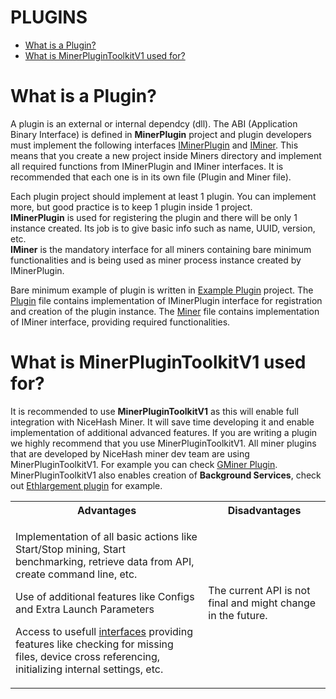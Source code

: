 # PLUGINS

- [What is a Plugin?](#plugin)
- [What is MinerPluginToolkitV1 used for?](#toolkit)

# <a name="plugin"></a> What is a Plugin?

A plugin is an external or internal dependcy (dll). The ABI (Application Binary Interface) is defined in <b>MinerPlugin</b> project and plugin developers must implement the following interfaces [IMinerPlugin](https://github.com/nicehash/NiceHashMinerLegacy/blob/e0f9b58b11e7a66cafa9841c5838eba83df233b5/src/Miners/MinerPlugin/IMinerPlugin.cs) and [IMiner](https://github.com/nicehash/NiceHashMinerLegacy/blob/e0f9b58b11e7a66cafa9841c5838eba83df233b5/src/Miners/MinerPlugin/IMiner.cs). This means that you create a new project inside Miners directory and implement all required functions from IMinerPlugin and IMiner interfaces. It is recommended that each one is in its own file (Plugin and Miner file).<br>

Each plugin project should implement at least 1 plugin. You can implement more, but good practice is to keep 1 plugin inside 1 project.<br>
<b>IMinerPlugin</b> is used for registering the plugin and there will be only 1 instance created. Its job is to give basic info such as name, UUID, version, etc.<br>
<b>IMiner</b> is the mandatory interface for all miners containing bare minimum functionalities and is being used as miner process instance created by IMinerPlugin.<br>

Bare minimum example of plugin is written in [Example Plugin](https://github.com/nicehash/NiceHashMinerLegacy/tree/e0f9b58b11e7a66cafa9841c5838eba83df233b5/src/Miners/ExamplePlugin) project. The [Plugin](https://github.com/nicehash/NiceHashMinerLegacy/blob/e0f9b58b11e7a66cafa9841c5838eba83df233b5/src/Miners/ExamplePlugin/ExamplePlugin.cs) file contains implementation of IMinerPlugin interface for registration and creation of the plugin instance. The [Miner](https://github.com/nicehash/NiceHashMinerLegacy/blob/e0f9b58b11e7a66cafa9841c5838eba83df233b5/src/Miners/ExamplePlugin/ExampleMiner.cs) file contains implementation of IMiner interface, providing required functionalities.

# <a name="toolkit"></a> What is MinerPluginToolkitV1 used for?

It is recommended to use <b>MinerPluginToolkitV1</b> as this will enable full integration with NiceHash Miner. It will save time developing it and enable implementation of additional advanced features. If you are writing a plugin we highly recommend that you use MinerPluginToolkitV1. All miner plugins that are developed by NiceHash miner dev team are using MinerPluginToolkitV1. For example you can check [GMiner Plugin](https://github.com/nicehash/NiceHashMinerLegacy/tree/e0f9b58b11e7a66cafa9841c5838eba83df233b5/src/Miners/GMiner).<br>
MinerPluginToolkitV1 also enables creation of <b>Background Services</b>, check out [Ethlargement plugin](https://github.com/nicehash/NiceHashMinerLegacy/tree/e0f9b58b11e7a66cafa9841c5838eba83df233b5/src/Miners/Ethlargement) for example.

<table style="width:100%">
<tr>
  <th>Advantages</th>
  <th>Disadvantages</th>
</tr>
<tr>
  <td><p>Implementation of all basic actions like Start/Stop mining, Start benchmarking, retrieve data from API, create command line, etc.<p>
  <p>Use of additional features like Configs and Extra Launch Parameters<p>

  Access to usefull [interfaces](https://github.com/nicehash/NiceHashMinerLegacy/tree/e0f9b58b11e7a66cafa9841c5838eba83df233b5/src/Miners/MinerPluginToolkitV1/Interfaces) providing features like checking for missing files, device cross referencing, initializing internal settings, etc.
</td>
  <td>The current API is not final and might change in the future.</td> 
</tr>
</table> 
